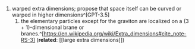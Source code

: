 1. warped extra dimensions; propose that space itself can be curved or warped in higher dimensions^[GPT-3.5]
	1. the elementary particles except for the graviton are localized on a (3 + 1)-dimensional brane or branes.^[https://en.wikipedia.org/wiki/Extra_dimensions#cite_note-RS-3] (**related**: [[large extra dimensions]])